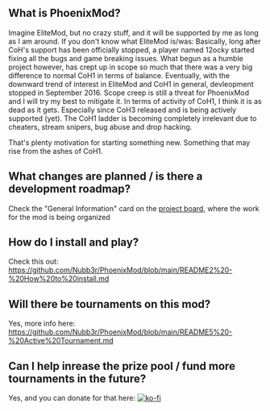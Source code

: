 ## What is PhoenixMod?
Imagine EliteMod, but no crazy stuff, and it will be supported by me as long as I am around.
If you don't know what EliteMod is/was: Basically, long after CoH's support has been officially stopped,
a player named 12ocky started fixing all the bugs and game breaking issues. What begun as a humble project however, 
has crept up in scope so much that there was a very big difference to normal CoH1 in terms of balance.
Eventually, with the downward trend of interest in EliteMod and CoH1 in general, devleopment stopped in September 2016.
Scope creep is still a threat for PhoenixMod and I will try my best to mitigate it. In terms of activity of CoH1, 
I think it is as dead as it gets. Especially since CoH3 released and is being actively supported (yet).
The CoH1 ladder is becoming completely irrelevant due to cheaters, stream snipers, bug abuse and drop hacking.

That's plenty motivation for starting something new. Something that may rise from the ashes of CoH1.

## What changes are planned / is there a development roadmap?
Check the "General Information" card on the [project board](https://trello.com/b/lxvh5AI0/phoenixmod), where the work for the mod is being organized

## How do I install and play?
Check this out: https://github.com/Nubb3r/PhoenixMod/blob/main/README2%20-%20How%20to%20install.md

## Will there be tournaments on this mod?
Yes, more info here: https://github.com/Nubb3r/PhoenixMod/blob/main/README5%20-%20Active%20Tournament.md

## Can I help inrease the prize pool / fund more tournaments in the future?
Yes, and you can donate for that here:
[![ko-fi](https://ko-fi.com/img/githubbutton_sm.svg)](https://ko-fi.com/M4M8X1O2A)




